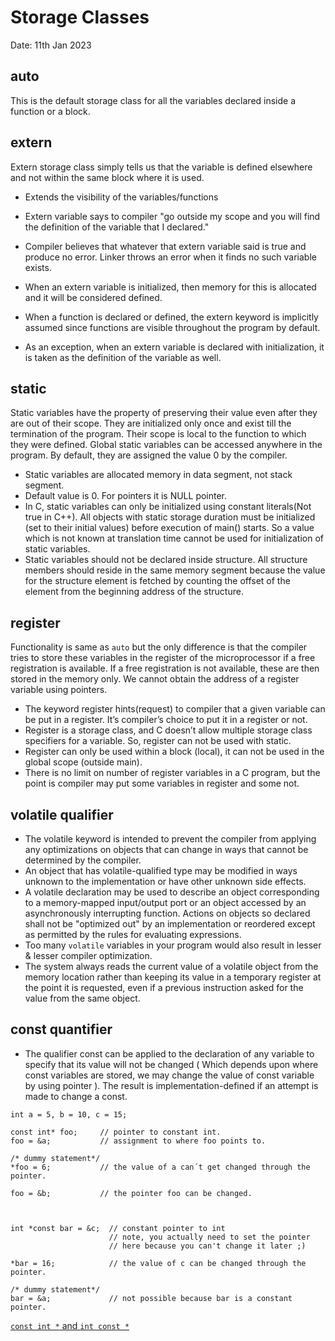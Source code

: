 # Storage Classes
Date: 11th Jan 2023

## auto
This is the default storage class for all the variables declared inside a function or a block.

## extern
Extern storage class simply tells us that the variable is defined elsewhere and not within the same block where it is used.

- Extends the visibility of the variables/functions
- Extern variable says to compiler "go outside my scope and you will find the definition of the variable that I declared."
- Compiler believes that whatever that extern variable said is true and produce no error. Linker throws an error when it finds no such variable exists.
- When an extern variable is initialized, then memory for this is allocated and it will be considered defined.

- When a function is declared or defined, the extern keyword is implicitly assumed since functions are visible throughout the program by default.
- As an exception, when an extern variable is declared with initialization, it is taken as the definition of the variable as well.

## static
Static variables have the property of preserving their value even after they are out of their scope. They are initialized only once and exist till the termination of the program. Their scope is local to the function to which they were defined. Global static variables can be accessed anywhere in the program. By default, they are assigned the value 0 by the compiler. 

- Static variables are allocated memory in data segment, not stack segment. 
- Default value is 0. For pointers it is NULL pointer.
- In C, static variables can only be initialized using constant literals(Not true in C++). All objects with static storage duration must be initialized (set to their initial values) before execution of main() starts. So a value which is not known at translation time cannot be used for initialization of static variables.
- Static variables should not be declared inside structure. All structure members should reside in the same memory segment because the value for the structure element is fetched by counting the offset of the element from the beginning address of the structure.


## register
Functionality is same as `auto` but the only difference is that the compiler tries to store these variables in the register of the microprocessor if a free registration is available. If a free registration is not available, these are then stored in the memory only. We cannot obtain the address of a register variable using pointers. 
- The keyword register hints(request) to compiler that a given variable can be put in a register. It’s compiler’s choice to put it in a register or not.
- Register is a storage class, and C doesn’t allow multiple storage class specifiers for a variable. So, register can not be used with static.
- Register can only be used within a block (local), it can not be used in the global scope (outside main).
- There is no limit on number of register variables in a C program, but the point is compiler may put some variables in register and some not.

## volatile qualifier 
- The volatile keyword is intended to prevent the compiler from applying any optimizations on objects that can change in ways that cannot be determined by the compiler. 
- An object that has volatile-qualified type may be modified in ways unknown to the implementation or have other unknown side effects.
- A volatile declaration may be used to describe an object corresponding to a memory-mapped input/output port or an object accessed by an asynchronously interrupting function. Actions on objects so declared shall not be "optimized out" by an implementation or reordered except as permitted by the rules for evaluating expressions.
- Too many `volatile` variables in your program would also result in lesser & lesser compiler optimization. 
- The system always reads the current value of a volatile object from the memory location rather than keeping its value in a temporary register at the point it is requested, even if a previous instruction asked for the value from the same object.

## const quantifier
- The qualifier const can be applied to the declaration of any variable to specify that its value will not be changed ( Which depends upon where const variables are stored, we may change the value of const variable by using pointer ). The result is implementation-defined if an attempt is made to change a const. 

```
int a = 5, b = 10, c = 15;

const int* foo;     // pointer to constant int.
foo = &a;           // assignment to where foo points to.

/* dummy statement*/
*foo = 6;           // the value of a can´t get changed through the pointer.

foo = &b;           // the pointer foo can be changed.



int *const bar = &c;  // constant pointer to int 
                      // note, you actually need to set the pointer 
                      // here because you can't change it later ;)

*bar = 16;            // the value of c can be changed through the pointer.    

/* dummy statement*/
bar = &a;             // not possible because bar is a constant pointer.  
```

[`const int *` and `int const *`](https://stackoverflow.com/questions/1143262/what-is-the-difference-between-const-int-const-int-const-and-int-const)